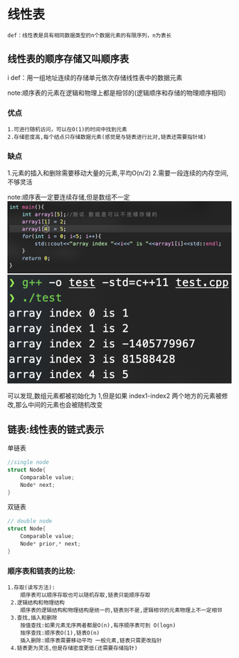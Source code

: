 # 线性表
    def：线性表是具有相同数据类型的n个数据元素的有限序列，n为表长

## 线性表的顺序存储又叫顺序表
 i   def：用一组地址连续的存储单元依次存储线性表中的数据元素

note:顺序表的元素在逻辑和物理上都是相邻的(逻辑顺序和存储的物理顺序相同)

### 优点
    1.可进行随机访问，可以在O(1)的时间中找到元素
    2.存储密度高,每个结点只存储数据元素(感觉是与链表进行比对,链表还需要指针域)
### 缺点
  
  1.元素的插入和删除需要移动大量的元素,平均O(n/2)
    2.需要一段连续的内存空间,不够灵活

note:顺序表一定要连续存储,但是数组不一定
![note-cpp_array_1](img/note-cpp_array_1.png)
![note-cpp_array_2](img/note-cpp_array_2.png)

可以发现,数组元素都被初始化为 1,但是如果 index1-index2 两个地方的元素被修改,那么中间的元素也会被随机改变

## 链表:线性表的链式表示
单链表
```cpp
//single node
struct Node{
    Comparable value;
    Node* next;
}
```
双链表
```cpp
// double node
struct Node{
    Comparable value;
    Node* prior,* next;
}
```

### 顺序表和链表的比较:
    1.存取(读写方法):
        顺序表可以顺序存取也可以随机存取,链表只能顺序存取
     2.逻辑结构和物理结构
        顺序表的逻辑结构和物理结构是统一的,链表则不是,逻辑相邻的元素物理上不一定相邻
     3.查找,插入和删除
        按值查找:如果元素无序两者都是O(n),有序顺序表可到 O(logn)
        按序查找:顺序表O(1),链表O(n)
        插入删除:顺序表需要移动平均 一般元素,链表只需更改指针
     4.链表更为灵活,但是存储密度更低(还需要存储指针)

 
















